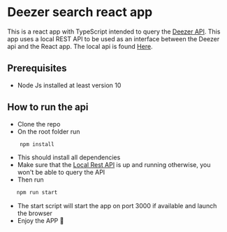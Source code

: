 # Deezer search react app 
This is a react app with TypeScript intended to query the [Deezer API](https://developers.deezer.com/api "Deezer api"). This app uses a local REST API to be used as an interface between the Deezer api and the React app. The local api is found [Here](https://github.com/brungo1995/express_bff "Rest api").

## Prerequisites
 * Node Js installed at least version 10

## How to run the api
 * Clone the repo
 * On the root folder run 
```bash
    npm install
```
 * This should install all dependencies
 * Make sure that the [Local Rest API](https://github.com/brungo1995/express_bff "Rest api") is up and running otherwise, you won't be able to query the API 
 * Then run 
 ```bash
    npm run start
```
 * The start script will start the app on port 3000 if available and launch the browser 
 * Enjoy the APP 🎉
